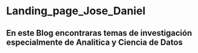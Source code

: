 # Landing_page_Jose_Daniel

## En este Blog encontraras temas de investigación especialmente de Analitica y Ciencia de Datos
   
